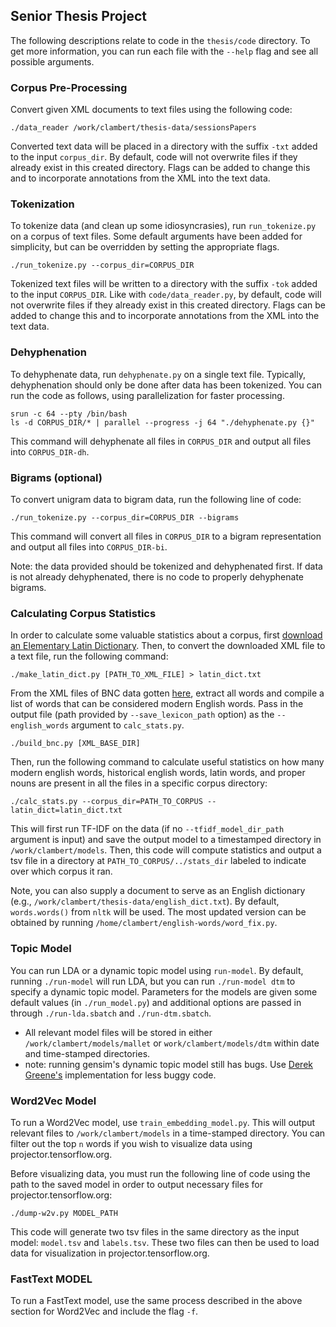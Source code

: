 ## Senior Thesis Project

The following descriptions relate to code in the `thesis/code` directory. To get more information, you can run each file with the `--help` flag and see all possible arguments.

### Corpus Pre-Processing

Convert given XML documents to text files using the following code:
```
./data_reader /work/clambert/thesis-data/sessionsPapers

```

Converted text data will be placed in a directory with the suffix `-txt` added to the input `corpus_dir`. By default, code will not overwrite files if they already exist in this created directory. Flags can be added to change this and to incorporate annotations from the XML into the text data.

### Tokenization

To tokenize data (and clean up some idiosyncrasies), run `run_tokenize.py` on a corpus of text files. Some default arguments have been added for simplicity, but can be overridden by setting the appropriate flags.

```
./run_tokenize.py --corpus_dir=CORPUS_DIR
```

Tokenized text files will be written to a directory with the suffix `-tok` added to the input `CORPUS_DIR`. Like with `code/data_reader.py`, by default, code will not overwrite files if they already exist in this created directory. Flags can be added to change this and to incorporate annotations from the XML into the text data.

### Dehyphenation

To dehyphenate data, run `dehyphenate.py` on a single text file. Typically, dehyphenation should only be done after data has been tokenized. You can run the code as follows, using parallelization for faster processing.

```
srun -c 64 --pty /bin/bash
ls -d CORPUS_DIR/* | parallel --progress -j 64 "./dehyphenate.py {}"
```

This command will dehyphenate all files in `CORPUS_DIR` and output all files into `CORPUS_DIR-dh`.

### Bigrams (optional)

To convert unigram data to bigram data, run the following line of code:

```
./run_tokenize.py --corpus_dir=CORPUS_DIR --bigrams
```
This command will convert all files in `CORPUS_DIR` to a bigram representation and output all files into `CORPUS_DIR-bi`.

Note: the data provided should be tokenized and dehyphenated first. If data is not already dehyphenated, there is no code to properly dehyphenate bigrams.


### Calculating Corpus Statistics

In order to calculate some valuable statistics about a corpus, first [download an Elementary Latin Dictionary](http://www.perseus.tufts.edu/hopper/dltext?doc=Perseus%3Atext%3A1999.04.0060). Then, to convert the downloaded XML file to a text file, run the following command:

```
./make_latin_dict.py [PATH_TO_XML_FILE] > latin_dict.txt

```

From the XML files of BNC data gotten [here](https://ota.bodleian.ox.ac.uk/repository/xmlui/handle/20.500.12024/2554#), extract all words and compile a list of words that can be considered modern English words. Pass in the output file (path provided by `--save_lexicon_path` option) as the `--english_words` argument to `calc_stats.py`.

```
./build_bnc.py [XML_BASE_DIR]
```

Then, run the following command to calculate useful statistics on how many modern english words, historical english words, latin words, and proper nouns are present in all the files in a specific corpus directory:

```
./calc_stats.py --corpus_dir=PATH_TO_CORPUS --latin_dict=latin_dict.txt

```

This will first run TF-IDF on the data (if no `--tfidf_model_dir_path` argument is input) and save the output model to a timestamped directory in `/work/clambert/models`. Then, this code will compute statistics and output a tsv file in a directory at `PATH_TO_CORPUS/../stats_dir` labeled to indicate over which corpus it ran.

Note, you can also supply a document to serve as an English dictionary (e.g., `/work/clambert/thesis-data/english_dict.txt`). By default, `words.words()` from `nltk` will be used. The most updated version can be obtained by running `/home/clambert/english-words/word_fix.py`.

### Topic Model

You can run LDA or a dynamic topic model using `run-model`. By default, running `./run-model` will run LDA, but you can run `./run-model dtm` to specify a dynamic topic model. Parameters for the models are given some default values (in `./run_model.py`) and additional options are passed in through `./run-lda.sbatch` and `./run-dtm.sbatch`.

- All relevant model files will be stored in either `/work/clambert/models/mallet` or `work/clambert/models/dtm` within date and time-stamped directories.
- note: running gensim's dynamic topic model still has bugs. Use [Derek Greene's](https://github.com/charlottelambert/dynamic-nmf) implementation for less buggy code.

### Word2Vec Model

To run a Word2Vec model, use `train_embedding_model.py`. This will output relevant files to `/work/clambert/models` in a time-stamped directory. You can filter out the top `n` words if you wish to visualize data using projector.tensorflow.org.

Before visualizing data, you must run the following line of code using the path to the saved model in order to output necessary files for projector.tensorflow.org:
```
./dump-w2v.py MODEL_PATH
```
This code will generate two tsv files in the same directory as the input model: `model.tsv` and `labels.tsv`. These two files can then be used to load data for visualization in projector.tensorflow.org.


### FastText MODEL

To run a FastText model, use the same process described in the above section for Word2Vec and include the flag `-f`. 
